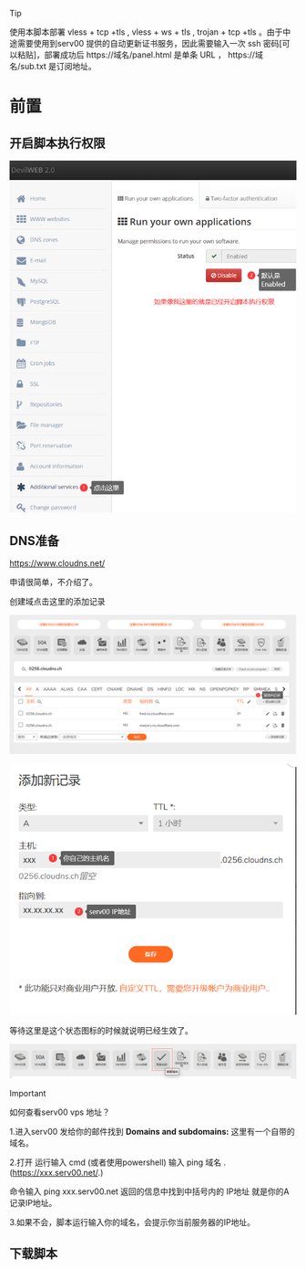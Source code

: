 > [!tip]
>
> 使用本脚本部署 vless + tcp +tls , vless + ws + tls , trojan + tcp +tls 。由于中途需要使用到serv00 提供的自动更新证书服务，因此需要输入一次 ssh 密码[可以粘贴]，部署成功后  https://域名/panel.html 是单条 URL ， https://域名/sub.txt 是订阅地址。





# 前置

## 开启脚本执行权限

![image-20240731092717967](./.readme.assets/image-20240731092717967.png)



## DNS准备

https://www.cloudns.net/

申请很简单，不介绍了。

创建域点击这里的添加记录

![image-20240801214959474](./.readme.assets/image-20240801214959474.png)

![image-20240801215142149](./.readme.assets/image-20240801215142149.png)

等待这里是这个状态图标的时候就说明已经生效了。

![image-20240801215200563](./.readme.assets/image-20240801215200563.png)

> [!important]
>
> 如何查看serv00 vps 地址？
>
> 1.进入serv00 发给你的邮件找到  **Domains and subdomains:**   这里有一个自带的域名。
>
> 2.打开 运行输入 cmd (或者使用powershell) 输入 ping 域名 .(https://xxx.serv00.net/.)
>
> 命令输入  ping xxx.serv00.net   返回的信息中找到中括号内的 IP地址 就是你的A记录IP地址。
>
> 3.如果不会，脚本运行输入你的域名，会提示你当前服务器的IP地址。



## 下载脚本







